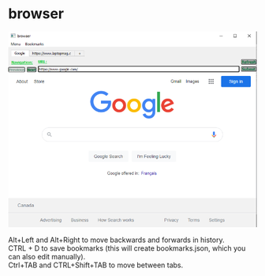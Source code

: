 # browser
<img src=https://github.com/SegFault1000/browser/blob/main/images/internetbrowser.png?raw/>

Alt+Left and Alt+Right to move backwards and forwards in history.<br/>
CTRL + D to save bookmarks (this will create bookmarks.json, which you can also edit manually).<br/>
Ctrl+TAB and CTRL+Shift+TAB to move between tabs.<br/>
